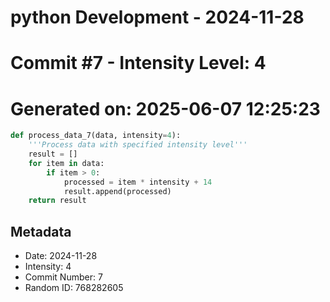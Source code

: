 ﻿# python Development - 2024-11-28
# Commit #7 - Intensity Level: 4
# Generated on: 2025-06-07 12:25:23
```python
def process_data_7(data, intensity=4):
    '''Process data with specified intensity level'''
    result = []
    for item in data:
        if item > 0:
            processed = item * intensity + 14
            result.append(processed)
    return result
```
## Metadata
- Date: 2024-11-28
- Intensity: 4
- Commit Number: 7
- Random ID: 768282605
